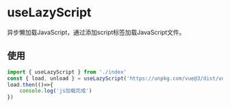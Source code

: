 # useLazyScript

异步懒加载JavaScript，通过添加script标签加载JavaScript文件。

## 使用

```JavaScript
import { useLazyScript } from './index'
const { load, unload } = useLazyScript('https://unpkg.com/vue@3/dist/vue.global.js')
load.then(()=>{
    console.log('js加载完成')
})
```
